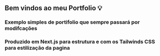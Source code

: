 ## Bem vindos ao meu Portfolio 💡

### Exemplo simples de portifolio que sempre passará por modifcações

### Produzido em Next.js para estrutura e com os Tailwinds CSS para estilização da pagina
